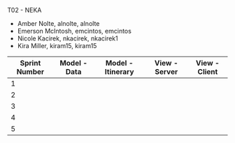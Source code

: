 T02 - NEKA

* Amber Nolte, alnolte, alnolte
* Emerson McIntosh, emcintos, emcintos
* Nicole Kacirek, nkacirek, nkacirek1
* Kira Miller, kiram15, kiram15

Sprint Number | Model - Data | Model - Itinerary | View - Server | View - Client 
----------------- | -------------- | ------------------- | ---------------- | ---------------
1 |  |  |  | 
2 |  |  |  | 
3 |  |  |  | 
4 |  |  |  | 
5 |  |  |  | 
